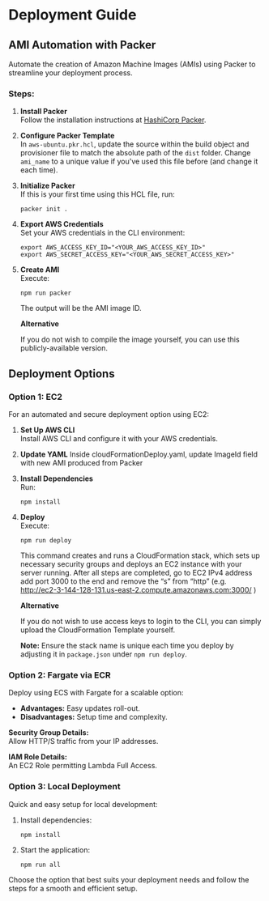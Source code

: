 # Deployment Guide

## AMI Automation with Packer

Automate the creation of Amazon Machine Images (AMIs) using Packer to streamline your deployment process.

### Steps:

1. **Install Packer**  
   Follow the installation instructions at [HashiCorp Packer](https://developer.hashicorp.com/packer/tutorials/aws-get-started/get-started-install-cli).

2. **Configure Packer Template**  
   In `aws-ubuntu.pkr.hcl`, update the source within the build object and provisioner file to match the absolute path of the `dist` folder. Change `ami_name` to a unique value if you've used this file before (and change it each time).

3. **Initialize Packer**  
   If this is your first time using this HCL file, run:

   ```
   packer init .
   ```

4. **Export AWS Credentials**  
   Set your AWS credentials in the CLI environment:

   ```
   export AWS_ACCESS_KEY_ID="<YOUR_AWS_ACCESS_KEY_ID>"
   export AWS_SECRET_ACCESS_KEY="<YOUR_AWS_SECRET_ACCESS_KEY>"
   ```

5. **Create AMI**  
   Execute:
   ```
   npm run packer
   ```
   The output will be the AMI image ID.

   **Alternative**
   
   If you do not wish to compile the image yourself, you can use this publicly-available version.

## Deployment Options

### Option 1: EC2

For an automated and secure deployment option using EC2:

1. **Set Up AWS CLI**  
   Install AWS CLI and configure it with your AWS credentials.

2. **Update YAML**
   Inside cloudFormationDeploy.yaml, update ImageId field with new AMI produced from Packer

3. **Install Dependencies**  
   Run:

   ```
   npm install
   ```

4. **Deploy**  
   Execute:

   ```
   npm run deploy
   ```

   This command creates and runs a CloudFormation stack, which sets up necessary security groups and deploys an EC2 instance with your server running. After all steps are completed, go to EC2 IPv4 address add port 3000 to the end and remove the “s” from “http” (e.g. http://ec2-3-144-128-131.us-east-2.compute.amazonaws.com:3000/ )

   **Alternative**
   
   If you do not wish to use access keys to login to the CLI, you can simply upload the CloudFormation Template yourself.

   **Note:** Ensure the stack name is unique each time you deploy by adjusting it in `package.json` under `npm run deploy`.

### Option 2: Fargate via ECR

Deploy using ECS with Fargate for a scalable option:

- **Advantages:** Easy updates roll-out.
- **Disadvantages:** Setup time and complexity.

**Security Group Details:**  
Allow HTTP/S traffic from your IP addresses.

**IAM Role Details:**  
An EC2 Role permitting Lambda Full Access.


### Option 3: Local Deployment

Quick and easy setup for local development:

1. Install dependencies:
   ```
   npm install
   ```
2. Start the application:
   ```
   npm run all
   ```

Choose the option that best suits your deployment needs and follow the steps for a smooth and efficient setup.
